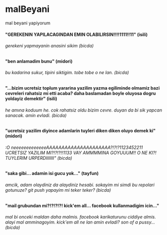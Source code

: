 malBeyani
=========

mal beyani yapiyorum 

#### "GEREKENIN YAPILACAGINDAN EMIN OLABILIRSIN!!!!1111!!11" (isili)
###### gerekeni yapmayanin anasini sikim (bicda)

#### "ben anlamadim bunu" (midori)
###### bu kadarina sukur, tipini siktigim. tobe tobe o ne lan. (bicda)

#### "...bizim ucretsiz toplum yararina yazilim yazma egiliminde olmamiz bazi cevreleri rahatsiz mi etti acaba? daha baslamadan boyle oluyosa dogru yoldayiz demektir" (isili)
###### he amına koduum he. cok rahatsiz oldu bizim cevre. duyan da bi sik yapcan sanacak. amin evladi. (bicda)

#### "ucretsiz yazilim diyince adamlarin tuyleri diken diken oluyo demek ki" (midori)
###### :O neeeeeeeeeeeeeAAAAAAAAAAAAAAAAAAAAA?!?!?1123452211 UCRETSIZ YAZILIM MI?!?!?!!1133 VAY AMMMMINA GOYUUUM!! O NE KI?! TUYLERIM URPERDIIIIIII" (bicda)

#### "saka gibi... adamin isi gucu yok..." (tayfun)
###### amcik, adam olaydiniz da alaydiniz hesabi. sokayim mi simdi bu repolari gotunuze? git push yapayim mi teker teker? (bicda)

#### "mail grubundan mi?!?!?!?! kick'em all... facebook kullanmadigim icin..."
###### mal bi onceki maldan daha malmis. facebook karikaturunu ciddiye almis. alayi mal amminagoyim. kick'em all ne lan amin evladi? son of a pussy... (bicda)

#### 
###### 
